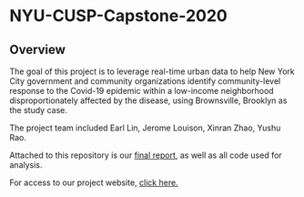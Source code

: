 # NYU-CUSP-Capstone-2020

## Overview
The goal of this project is to leverage real-time urban data to help New York City government and community organizations identify community-level response to the Covid-19 epidemic within a low-income neighborhood disproportionately affected by the disease, using Brownsville, Brooklyn as the study case.

The project team included Earl Lin, Jerome Louison, Xinran Zhao, Yushu Rao.

Attached to this repository is our [final report](https://github.com/ImpactsOfCOVID19InNYCCommunity/NYU-CUSP-Capstone-2020/blob/master/Final%20Report%20-%20Socio-Economic%20Impacts%20of%20COVID-19%20on%20NYC%20Communities.pdf), as well as all code used for analysis.

For access to our project website, [click here.](https://xinran46.github.io/)
